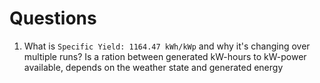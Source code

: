 # Questions

1) What is `Specific Yield: 1164.47 kWh/kWp` and why it's changing over multiple runs?
   Is a ration between generated kW-hours to kW-power available, depends on the weather state and generated energy 
